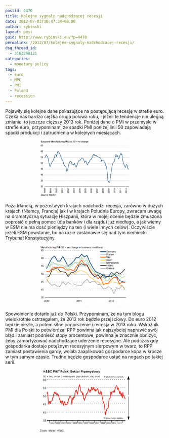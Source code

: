 ```yaml
---
postid: 4470
title: Kolejne sygnały nadchodzącej recesji
date: 2012-07-02T10:47:34+00:00
author: rybinski
layout: post
guid: http://www.rybinski.eu/?p=4470
permalink: /2012/07/kolejne-sygnaly-nadchodzacej-recesji/
dsq_thread_id:
  - 3163298121
categories:
  - monetary policy
tags:
  - euro
  - MPC
  - PMI
  - Poland
  - recession
---
```

Pojawiły się kolejne dane pokazujące na postępującą recesję w strefie euro. Czeka nas bardzo ciężka druga połowa roku, i jeżeli te tendencje nie ulegną zmianie, to jeszcze cięższy 2013 rok. Poniżej dane o PMI w przemyśle w strefie euro, przypominam, że spadki PMI poniżej linii 50 zapowiadają spadki produkcji i zatrudnienia w kolejnych miesiącach.

<p style="text-align: center;">
  <a href="/uploads/2012/07/PMI_Eurozone_lipiec_2012.png"><img class="wp-image-4471 aligncenter" title="PMI_Eurozone_lipiec_2012" src="/uploads/2012/07/PMI_Eurozone_lipiec_2012-300x183.png" alt="" width="300" height="183" /></a>
</p>

<p style="text-align: left;">
  Poza Irlandią, w pozostałych krajach nadchodzi recesja, zarówno w dużych krajach (Niemcy, Francja) jak i w krajach Południa Europy, zwracam uwagę na dramatyczną sytuację Hiszpanii, która w mojej ocenie będzie zmuszona poprosić o pełną pomoc (dla banków i dla rządu) już niedługo, a jak wiemy w ESM nie ma dość pieniędzy na ten (i wiele innych celów). Oczywiście jeżeli ESM powstanie, bo na razie zastanawie się nad tym niemiecki Trybunał Konstytucyjny.
</p>

<p style="text-align: center;">
  <a href="/uploads/2012/07/PMI_euro_kilka_krajow_lipiec_2012.png"><img class="size-medium wp-image-4472 aligncenter" title="PMI_euro_kilka_krajow_lipiec_2012" src="/uploads/2012/07/PMI_euro_kilka_krajow_lipiec_2012-300x192.png" alt="" width="300" height="192" /></a>
</p>

<p style="text-align: left;">
  Spowolnienie dotarło już do Polski. Przypominam, że na tym blogu wielokrotnie ostrzegałem, że 2012 rok będzie przejściowy. Do euro 2012 będzie nieźle, a potem silne pogorszenie i recesja w 2013 roku. Wskaźnik PMI dla Polski to potwierdza. RPP powinna jak najszybciej naprawić swój błąd i zamiast podnieść stopy procentowe, powinna je znacznie obniżyć, żeby zamortyzować nadchodzące uderzenie recesyjne. Ale podczas gdy gospodarka dostaje potężnym recesyjnym sierpowym w twarz, to RPP zamiast postawienia gardy, wolała zaaplikować gospodarce kopa w krocze w tym samym czasie. Trudno będzie gospodarce ustać na nogach po takiej serii.
</p>

<p style="text-align: center;">
  <a href="/uploads/2012/07/PMI_Polska_lippiec_2012.png"><img class="size-medium wp-image-4473 aligncenter" title="PMI_Polska_lippiec_2012" src="/uploads/2012/07/PMI_Polska_lippiec_2012-300x204.png" alt="" width="300" height="204" /></a>
</p>

